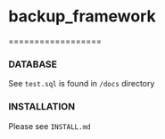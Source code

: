 # backup_framework
==================

### DATABASE
See ```test.sql``` is found in ```/docs``` directory

### INSTALLATION
Please see ```INSTALL.md```